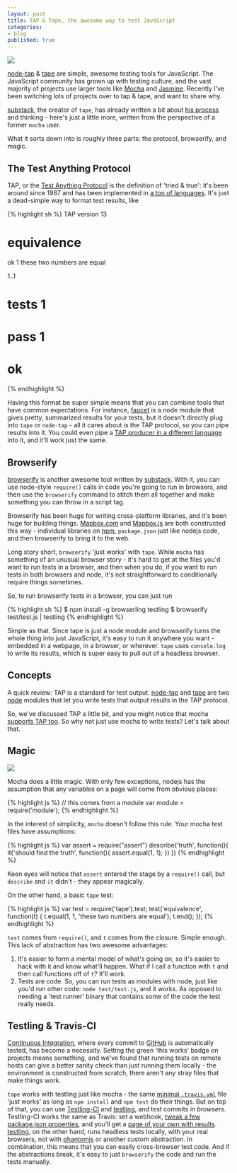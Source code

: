 ```yaml
---
layout: post
title: TAP & Tape, the awesome way to test JavaScript
categories:
- blog
published: true
---
```


![](http://farm4.staticflickr.com/3576/13085734134_eb0398038a_b.jpg)

[node-tap](https://github.com/isaacs/node-tap) & [tape](https://github.com/substack/tape) are simple, awesome testing tools for JavaScript. The JavaScript community has grown up with testing culture, and the vast majority of projects use larger tools like [Mocha](http://visionmedia.github.io/mocha/) and [Jasmine](http://jasmine.github.io/). Recently I've been switching lots of projects over to tap & tape, and want to share why.

[substack](http://substack.net/), the creator of `tape`, has already written a bit about [his process](http://substack.net/how_I_write_tests_for_node_and_the_browser) and thinking - here's just a little more, written from the perspective of a former `mocha` user.

What it sorts down into is roughly three parts: the protocol, browserify, and magic.

## The Test Anything Protocol

TAP, or the [Test Anything Protocol](https://en.wikipedia.org/wiki/Test_Anything_Protocol) is the definition of 'tried & true': it's been around since 1987 and has been implemented in [a ton of languages](https://en.wikipedia.org/wiki/Test_Anything_Protocol#List_of_TAP_producers). It's just a dead-simple way to format test results, like

{% highlight sh %}
TAP version 13
# equivalence
ok 1 these two numbers are equal

1..1
# tests 1
# pass  1

# ok
{% endhighlight %}

Having this format be super simple means that you can combine tools that have common expectations. For instance, [faucet](https://github.com/substack/faucet) is a node module that gives pretty, summarized results for your tests, but it doesn't directly plug into `tape` or `node-tap` - all it cares about is the TAP protocol, so you can pipe results into it. You could even pipe a [TAP producer in a different language](http://testanything.org/producers.html) into it, and it'll work just the same.

## Browserify

[browserify](http://browserify.org/) is another awesome tool written by [substack](http://substack.net/). With it, you can use node-style `require()` calls in code you're going to run in browsers, and then use the `browserify` command to stitch them all together and make something you can throw in a script tag.

Browserify has been huge for writing cross-platform libraries, and it's been huge for building things. [Mapbox.com](http://mapbox.com/) and [Mapbox.js](https://www.mapbox.com/mapbox.js/api/v1.6.1/) are both constructed this way - individual libraries on [npm](https://www.npmjs.org/), `package.json` just like nodejs code, and then browserify to bring it to the web.

Long story short, `browserify` 'just works' with `tape`. While `mocha` has something of an unusual browser story - it's hard to get at the files you'd want to run tests in a browser, and then when you do, if you want to run tests in both browsers and node, it's not straightforward to conditionally require things sometimes.

So, to run browserify tests in a browser, you can just run

{% highlight sh %}
$ npm install -g browserling testling
$ browserify test/test.js | testling
{% endhighlight %}

Simple as that. Since tape is just a node module and browserify turns the whole thing into just JavaScript, it's easy to run it anywhere you want - embedded in a webpage, in a browser, or wherever. `tape` uses `console.log` to write its results, which is super easy to pull out of a headless browser.

## Concepts

A quick review: TAP is a standard for test output. [node-tap](https://github.com/isaacs/node-tap) and [tape](https://github.com/substack/tape) are two [node](http://nodejs.org/) modules that let you write tests that output results in the TAP protocol.

So, we've discussed TAP a little bit, and you might notice that mocha [supports TAP too](http://visionmedia.github.io/mocha/#tap-reporter). So why not just use mocha to write tests? Let's talk about that.

## Magic

![](http://farm3.staticflickr.com/2419/13085211145_a8025bb7b2_b.jpg)

Mocha does a little magic. With only few exceptions, nodejs has the assumption that any variables on a page will come from obvious places:

{% highlight js %}
// this comes from a module
var module = require('module');
{% endhighlight %}

In the interest of simplicity, `mocha` doesn't follow this rule. Your mocha test files have assumptions:

{% highlight js %}
var assert = require("assert")
describe('truth', function(){
  it('should find the truth', function(){
    assert.equal(1, 1);
  })
})
{% endhighlight %}

Keen eyes will notice that `assert` entered the stage by a `require()` call, but `describe` and `it` didn't - they appear magically.

On the other hand, a basic `tape` test:

{% highlight js %}
var test = require('tape').test;
test('equivalence', function(t) {
    t.equal(1, 1, 'these two numbers are equal');
    t.end();
});
{% endhighlight %}

`test` comes from `require()`, and `t` comes from the closure. Simple enough. This lack of abstraction has two awesome advantages:

1. It's easier to form a mental model of what's going on, so it's easier to hack with it and know what'll happen. What if I call a function with `t` and then call functions off of `t`? It'll work.
2. Tests are code. So, you can run tests as modules with node, just like you'd run other code: `node test/test.js`, and it works. As opposed to needing a 'test runner' binary that contains some of the code the test really needs.

## Testling & Travis-CI

[Continuous Integration](http://en.wikipedia.org/wiki/Continuous_integration), where every commit to [GitHub](https://github.com/) is automatically tested, has become a necessity. Setting the green 'this works' badge on projects means something, and we've found that running tests on remote hosts can give a better sanity check than just running them locally - the environment is constructed from scratch, there aren't any stray files that make things work.

`tape` works with testling just like mocha - the same [minimal `.travis.yml`](https://github.com/mapbox/wellknown/blob/master/.travis.yml) file 'just works' as long as `npm install` and `npm test` do their things. But on top of that, you can use [Testling-CI](https://ci.testling.com/) and [testling](https://github.com/substack/testling), and test commits _in browsers_. Testling-CI works the same as Travis: set a webhook, [tweak a few package.json properties](https://ci.testling.com/guide/quick_start), and you'll get a [page of your own with results](https://ci.testling.com/mapbox/wellknown). [testling](https://github.com/substack/testling), on the other hand, runs headless tests locally, with your real browsers, not with [phantomjs](http://phantomjs.org/) or another custom abstraction. In combination, this means that you can easily cross-browser test code. And if the abstractions break, it's easy to just `browserify` the code and run the tests manually.
